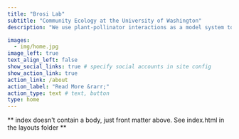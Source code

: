 ```yaml
---
title: "Brosi Lab"
subtitle: "Community Ecology at the University of Washington"
description: "We use plant-pollinator interactions as a model system to study how the structure of biological communities—including both biodiversity and ecological network structure—affects ecological functioning, and how it is affected by environmental change"

images:
  - img/home.jpg
image_left: true
text_align_left: false
show_social_links: true # specify social accounts in site config
show_action_link: true
action_link: /about
action_label: "Read More &rarr;"
action_type: text # text, button
type: home
---
```


** index doesn't contain a body, just front matter above.
See index.html in the layouts folder **
